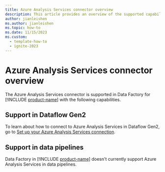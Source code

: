 ```yaml
---
title: Azure Analysis Services connector overview
description: This article provides an overview of the supported capabilities of the Azure Analysis Services connector.
author: jianleishen
ms.author: jianleishen
ms.topic: how-to
ms.date: 11/15/2023
ms.custom:
  - template-how-to
  - ignite-2023
---
```


# Azure Analysis Services connector overview

The Azure Analysis Services connector is supported in Data Factory for [!INCLUDE [product-name](../includes/product-name.md)] with the following capabilities.

## Support in Dataflow Gen2

To learn about how to connect to Azure Analysis Services in Dataflow Gen2, go to [Set up your Azure Analysis Services connection](connector-azure-analysis-services.md).

## Support in data pipelines

Data Factory in [!INCLUDE [product-name](../includes/product-name.md)] doesn't currently support Azure Analysis Services in data pipelines.
